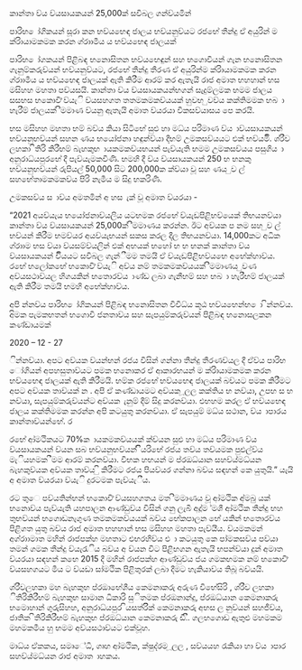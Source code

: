 කාන්තා ව්ය ව්යසායකයන් 25,000ක් සවිබල ගන්ව්යමින්

පාරිභ ෝගිකයන් සූරා කන භව්යභෙඳ ජාලය භව්යනුව්යට රජභේ තීන්දු ඒ අයුරින් ම ක්රිායාමකමක කරන ග්රාාමීය ය භව්යභෙඳ ජාලයක්

පාරිභ ෝගකයන් පිළිබඳ භනොසිතන භව්යභෙඳුන් සහ භගොවියන් ගැන භනොසිතන ගැනුම්කරුව්යන් භව්යනුව්යට, රජභේ තීන්දු තීරණ ඒ අයුරින්ම ක්රිායාමකමක කරන ග්රාාමීය ය භව්යභෙඳ ජාලයක් ඇති කිරීම ආරම් කර ඇතැයි රාජ අමාත භහහාන් භස මසිහහ මහතා පව්යසයි. කාන්තා ව්ය ව්යසායකයන්භගන් සැදුම්ලමක භමම ජාලය සසභස භකොවි් ව්යැි ව්යසහගත තතමකමකව්යයක් හුවභ ුවව්ය කක්තිමමක භබ ා හැරීම් ජාලයක් ි්මමාණ ව්යනු ඇතැයි අමාත ව්යරයා විකසව්යාසය පෙ කරයි.

භස මසිහහ මහතා භම් බව්ය කියා සිටිභේ සුළු හා මධ්ය පරිමාණ ව්ය ාව්යසායකයන් භව්යනුභව්යන් සහන ණය භයෝජනා හඳුන්ව්යා දීභම් උමකසව්යයට එක් භව්යමිි. ශ්රීව ලහකා ිතිරි කිරීභම් බැහකුභ ායකමකව්යභයන් පැව්යැති භමම උමකසව්යය පසුගිය ා අනුරාධ්යපුරභේ දී පැව්යැමකවිණි. භමහි දී ව්ය ව්යසායකයන් 250 භ භනකු භව්යනුභව්යන් රුපියල් 50,000 සිට 200,000ක ක්ව්යා වූ සහ ණය ුව ල් සහභේතාමකමකව්ය පිරි නැමීය ම සිදු භකරිණි.

උමකසව්ය ස ාව්ය අමතමින් අ හස ැක් වූ අමාත ව්යරයා -

“2021 අයව්යැය භයෝජනාව්යලිය යටභමක රජභේ ව්යැඩපිළිභව්යෙක් තිභයනව්යා කාන්තා ව්ය ව්යසායකයන් 25,000ක් ි්මමාණය කරන්න. ඊට අව්යක ප නම සහ ුව ල් භව්යන් කිරීම භමව්යර අයව්යැභයන් සකස කරල දීල තිභයනව්යා. 14,000කට අධික ග්රාාම භස ව්යා ව්යසම්ව්යලින් එක් අභයක් භහෝ භ භ භනක් කාන්තා ව්ය ව්යසායකයන් විියයට සවිබල ගැන්ීමම තමයි ඒ ව්යැඩපිළිභව්යභෙ අභේක්හාව්ය. රභේ භලෝකභේ භකොවි් ව්යැි අව්ය නම් තමකමකව්යයක් ි්මමාණය ුවණ අව්යසථාව්යල හිගයකින් භතොරව්ය ාණ්ඩ ලබා ගැනීභම් සහ භබ ා හැරීභම් ජාලයක් ඇති කිරීම තමයි භමහි අභේක්හාව්ය.

අපි න්නව්ය පාරිභ ෝගිකයන් පිළිබඳ භනොසිතන විවිධ්ය කූඨ භව්යභෙන්භ ො ින්නව්ය. අිමක පැමකභතන් භගොවි ජනතාව්ය සහ සැපයුම්කරුව්යන් පිළිබඳ භනොසලකන කණ්ඩායමක්

2020 – 12 - 27

ින්නව්යා. අපට අව්යක ව්යන්භන් රජය විසින් ගන්නා තීන්දු තීරණව්යල දී ඒව්ය පාරිභ ෝගියන් අපහසුතාව්යට පමක භනොකර ඒ ආකාරභයන් ම ක්රිායාමකමක කරන භව්යභෙඳ ජාලයක් ඇති කිරීමයි. භම්ක රජභේ භව්යභෙඳ ජාලයක් බව්යට පමක කිරීමට අපට අව්යක තාව්යක් න . අපි ඒ කණ්ඩායමට අව්යක ූලල කක්තිය භ නව්යා, උපභ ස භ නව්යා, සැපයුම්කරුව්යන්ට අව්යක ැනුම් දීම් සිදු කරනව්යා. එභහම කරල ඒ භව්යභෙඳ ජාලය කක්තිමමක කරන්න අපි කටයුතු කරනව්යා. ඒ සැපයුම් මධ්ය සථාන, ව්ය ාපාරය කාන්තාව්යන්භේ. ර

රභේ ආ්මථිකයට 70%ක ායකමකව්යයක් ක්ව්යන සුළු හා මධ්ය පරිමාණ ව්ය ව්යසායකයන් ව්යන සබ භව්යනුභව්යන් ිියරිභේ රජය තව්ය තව්යමක පුළුල්ව්ය මැියහමක ීමම ආරම් කරනව්යා. විභක හභයන් ම ප්රඔධ්යාන සහව්ය්මධ්යන බැහකුව්යක අව්යක තාව්ය ිු කිරීමට රජය පියව්යර ගන්නා බව්ය සඳහන් කෙ යුතුයි.” යැයි අ අමාත ව්යරයා ව්යැි දුරටමක පැව්යැීය.

රට තුෙ පව්යතින්භන් භකොවි් ව්යසහගතය මත ි්මමාණය වූ ආ්මථික අ්මබු යක් භනොව්ය පැව්යැති යහපාලන ආණ්ඩුව්ය විසින් ගනු ලැබී අදූ්ම ්මශී ආ්මථික තීන්දු භහ තුභව්යන් භගොඩනැගුණ තමකමකව්යයක් බව්ය භේකපාලන භේ යකින් භතොරව්ය පිළිගත යුතු බව්ය රාජ අමාත භහහාන් භස මසිහහ මහතා පැව්යීය. ව්යමකමන් අග්රාාමාත මහින් රාජපක්හ මහතාට එභරහිව්ය එ ා කටයුතු කෙ පා්මකසව්ය පව්යා තමන් ගමක තීන්දු ව්යැරැිය බව්ය අ ව්යන විට පිළිභගන ඇතැයි භපන්ව්යා දුන් අමාත ව්යරයා සඳහන් කභෙ 2015 දී මහින් රාජපක්හ ආණ්ඩුව්ය ජය ගමකභමක නම් භකොවි් ව්යසහගයට මීය ට ව්යඩා සා්මථික පිළිතුරක් ලබා දීමට හැකියාව්ය තිබූ බව්යයි.

ශ්රීවලහකා මහ බැහකුභ ප්රඔාභේශීය කෙමනාකරු අරුණ විභේසිරි , ශ්රීව ලහකා ිතිරිකිරීභම් බැහකුභ සාමාන ධිකාරි සුිතමක ප්රඔනාන්දු, ප්රඔධ්යාන කෙමනාකරු භමොහාන් ගුරුසිහහ, අනුරාධ්යපුර ියසත්රිික් කෙමනාකරු අභස ල නුව්යන් සහජීව්ය, ජාතික ිතිරිකිරීභම් බැහකුභ ප්රඔධ්යාන කෙමනාකරු ඩී.ී. ගලභගොඩ ඇතුළු මහමකම මහමකමීය හු භමම අව්යසථාව්යට එක්වූහ.

මාධ්ය ඒකකය, සමෘේධි, ගෘහ ආ්මථික, ක්ෂුද්රම ූලල , සව්යයහ රැකියා හා ව්ය ාපාර සහව්ය්මධ්යන රාජ අමාත ාහකය.
